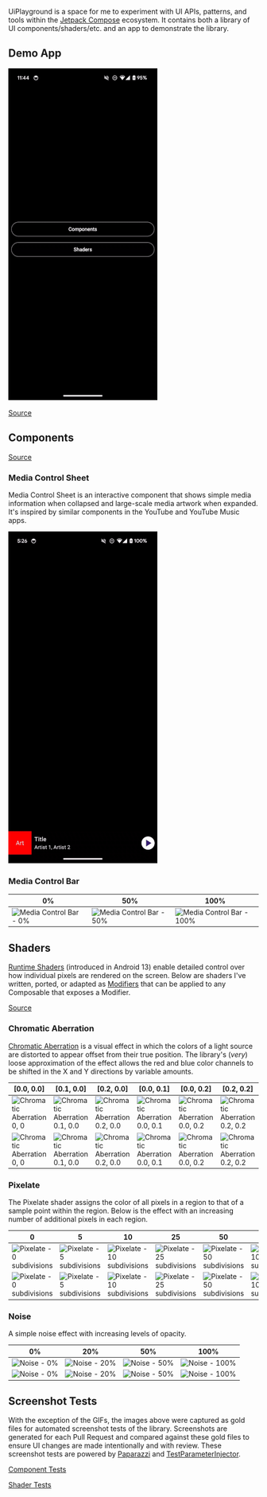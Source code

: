 UiPlayground is a space for me to experiment with UI APIs, patterns, and tools within the [Jetpack Compose](https://developer.android.com/jetpack/compose) ecosystem. It contains both a library of UI components/shaders/etc. and an app to demonstrate the library.

## Demo App

![Media Control Sheet demo](docs/assets/app-demo-dark.gif)

[Source](app/src/main/kotlin/com/alexrdclement/uiplayground/)

## Components

[Source](components/src/main/kotlin/com/alexrdclement/uiplayground/components/)

### Media Control Sheet

Media Control Sheet is an interactive component that shows simple media information when collapsed and large-scale media artwork when expanded. It's inspired by similar components in the YouTube and YouTube Music apps.

![Media Control Sheet demo](docs/assets/mediacontrolsheet-demo-dark.gif)

### Media Control Bar

| 0%                                                                                                                                                                                                                                                 | 50% | 100% |
|----------------------------------------------------------------------------------------------------------------------------------------------------------------------------------------------------------------------------------------------------| --- | ---- |
| ![Media Control Bar - 0%](https://media.githubusercontent.com/media/alexrdclement/UiPlayground/main/components/src/test/snapshots/images/com.alexrdclement.uiplayground.components_MediaControlBarTest_mediaControlBar[progress=0.0].png?raw=true) | ![Media Control Bar - 50%](<https://media.githubusercontent.com/media/alexrdclement/UiPlayground/main/components/src/test/snapshots/images/com.alexrdclement.uiplayground.components_MediaControlBarTest_mediaControlBar[progress=0.5].png?raw=true>) | ![Media Control Bar - 100%](<https://media.githubusercontent.com/media/alexrdclement/UiPlayground/main/components/src/test/snapshots/images/com.alexrdclement.uiplayground.components_MediaControlBarTest_mediaControlBar[progress=1.0].png?raw=true>) |

## Shaders

[Runtime Shaders](https://developer.android.com/reference/android/graphics/RuntimeShader) (introduced in Android 13) enable detailed control over how individual pixels are rendered on the screen. Below are shaders I've written, ported, or adapted as [Modifiers](https://developer.android.com/jetpack/compose/modifiers) that can be applied to any Composable that exposes a Modifier.

[Source](shaders/src/main/kotlin/com/alexrdclement/uiplayground/shaders/)

### Chromatic Aberration

[Chromatic Aberration](https://en.wikipedia.org/wiki/Chromatic_aberration) is a visual effect in which the colors of a light source are distorted to appear offset from their true position. The library's (_very_) loose approximation of the effect allows the red and blue color channels to be shifted in the X and Y directions by variable amounts.

| [0.0, 0.0] | [0.1, 0.0] | [0.2, 0.0] | [0.0, 0.1] | [0.0, 0.2] | [0.2, 0.2] |
| ---------- | ---------- | ---------- | ---------- | ---------- | ---------- |
| ![Chromatic Aberration 0, 0](<https://media.githubusercontent.com/media/alexrdclement/UiPlayground/main/shaders/src/test/snapshots/images/com.alexrdclement.uiplayground.shaders_ChromaticAberrationTest_whiteCircle[(0.0, 0.0)].png?raw=true>) | ![Chromatic Aberration 0.1, 0.0](<https://media.githubusercontent.com/media/alexrdclement/UiPlayground/main/shaders/src/test/snapshots/images/com.alexrdclement.uiplayground.shaders_ChromaticAberrationTest_whiteCircle[(0.1, 0.0)].png?raw=true>) | ![Chromatic Aberration 0.2, 0.0](<https://media.githubusercontent.com/media/alexrdclement/UiPlayground/main/shaders/src/test/snapshots/images/com.alexrdclement.uiplayground.shaders_ChromaticAberrationTest_whiteCircle[(0.2, 0.0)].png?raw=true>) | ![Chromatic Aberration 0.0, 0.1](<https://media.githubusercontent.com/media/alexrdclement/UiPlayground/main/shaders/src/test/snapshots/images/com.alexrdclement.uiplayground.shaders_ChromaticAberrationTest_whiteCircle[(0.0, 0.1)].png?raw=true>) | ![Chromatic Aberration 0.0, 0.2](<https://media.githubusercontent.com/media/alexrdclement/UiPlayground/main/shaders/src/test/snapshots/images/com.alexrdclement.uiplayground.shaders_ChromaticAberrationTest_whiteCircle[(0.0, 0.2)].png?raw=true>) | ![Chromatic Aberration 0.2, 0.2](<https://media.githubusercontent.com/media/alexrdclement/UiPlayground/main/shaders/src/test/snapshots/images/com.alexrdclement.uiplayground.shaders_ChromaticAberrationTest_whiteCircle[(0.2, 0.2)].png?raw=true>) |
| ![Chromatic Aberration 0, 0](<https://media.githubusercontent.com/media/alexrdclement/UiPlayground/main/shaders/src/test/snapshots/images/com.alexrdclement.uiplayground.shaders_ChromaticAberrationTest_blackCircle[(0.0, 0.0)].png?raw=true>) | ![Chromatic Aberration 0.1, 0.0](<https://media.githubusercontent.com/media/alexrdclement/UiPlayground/main/shaders/src/test/snapshots/images/com.alexrdclement.uiplayground.shaders_ChromaticAberrationTest_blackCircle[(0.1, 0.0)].png?raw=true>) | ![Chromatic Aberration 0.2, 0.0](<https://media.githubusercontent.com/media/alexrdclement/UiPlayground/main/shaders/src/test/snapshots/images/com.alexrdclement.uiplayground.shaders_ChromaticAberrationTest_blackCircle[(0.2, 0.0)].png?raw=true>) | ![Chromatic Aberration 0.0, 0.1](<https://media.githubusercontent.com/media/alexrdclement/UiPlayground/main/shaders/src/test/snapshots/images/com.alexrdclement.uiplayground.shaders_ChromaticAberrationTest_blackCircle[(0.0, 0.1)].png?raw=true>) | ![Chromatic Aberration 0.0, 0.2](<https://media.githubusercontent.com/media/alexrdclement/UiPlayground/main/shaders/src/test/snapshots/images/com.alexrdclement.uiplayground.shaders_ChromaticAberrationTest_blackCircle[(0.0, 0.2)].png?raw=true>) | ![Chromatic Aberration 0.2, 0.2](<https://media.githubusercontent.com/media/alexrdclement/UiPlayground/main/shaders/src/test/snapshots/images/com.alexrdclement.uiplayground.shaders_ChromaticAberrationTest_blackCircle[(0.2, 0.2)].png?raw=true>) |

### Pixelate

The Pixelate shader assigns the color of all pixels in a region to that of a sample point within the region. Below is the effect with an increasing number of additional pixels in each region.

| 0 | 5 | 10 | 25 | 50 | 100 |
| - | - | -- | -- | -- | --- |
| ![Pixelate - 0 subdivisions](https://media.githubusercontent.com/media/alexrdclement/UiPlayground/main/shaders/src/test/snapshots/images/com.alexrdclement.uiplayground.shaders_PixelateTest_whiteCircle[0].png?raw=true) | ![Pixelate - 5 subdivisions](https://media.githubusercontent.com/media/alexrdclement/UiPlayground/main/shaders/src/test/snapshots/images/com.alexrdclement.uiplayground.shaders_PixelateTest_whiteCircle[5].png?raw=true) | ![Pixelate - 10 subdivisions](https://media.githubusercontent.com/media/alexrdclement/UiPlayground/main/shaders/src/test/snapshots/images/com.alexrdclement.uiplayground.shaders_PixelateTest_whiteCircle[10].png?raw=true) | ![Pixelate - 25 subdivisions](https://media.githubusercontent.com/media/alexrdclement/UiPlayground/main/shaders/src/test/snapshots/images/com.alexrdclement.uiplayground.shaders_PixelateTest_whiteCircle[25].png?raw=true) | ![Pixelate - 50 subdivisions](https://media.githubusercontent.com/media/alexrdclement/UiPlayground/main/shaders/src/test/snapshots/images/com.alexrdclement.uiplayground.shaders_PixelateTest_whiteCircle[50].png?raw=true) | ![Pixelate - 100 subdivisions](https://media.githubusercontent.com/media/alexrdclement/UiPlayground/main/shaders/src/test/snapshots/images/com.alexrdclement.uiplayground.shaders_PixelateTest_whiteCircle[100].png?raw=true) |
| ![Pixelate - 0 subdivisions](https://media.githubusercontent.com/media/alexrdclement/UiPlayground/main/shaders/src/test/snapshots/images/com.alexrdclement.uiplayground.shaders_PixelateTest_blackCircle[0].png?raw=true) | ![Pixelate - 5 subdivisions](https://media.githubusercontent.com/media/alexrdclement/UiPlayground/main/shaders/src/test/snapshots/images/com.alexrdclement.uiplayground.shaders_PixelateTest_blackCircle[5].png?raw=true) | ![Pixelate - 10 subdivisions](https://media.githubusercontent.com/media/alexrdclement/UiPlayground/main/shaders/src/test/snapshots/images/com.alexrdclement.uiplayground.shaders_PixelateTest_blackCircle[10].png?raw=true) | ![Pixelate - 25 subdivisions](https://media.githubusercontent.com/media/alexrdclement/UiPlayground/main/shaders/src/test/snapshots/images/com.alexrdclement.uiplayground.shaders_PixelateTest_blackCircle[25].png?raw=true) | ![Pixelate - 50 subdivisions](https://media.githubusercontent.com/media/alexrdclement/UiPlayground/main/shaders/src/test/snapshots/images/com.alexrdclement.uiplayground.shaders_PixelateTest_blackCircle[50].png?raw=true) | ![Pixelate - 100 subdivisions](https://media.githubusercontent.com/media/alexrdclement/UiPlayground/main/shaders/src/test/snapshots/images/com.alexrdclement.uiplayground.shaders_PixelateTest_blackCircle[100].png?raw=true) |

### Noise

A simple noise effect with increasing levels of opacity.

| 0% | 20% | 50% | 100% |
| -- | --- | --- | ---- |
| ![Noise - 0%](https://media.githubusercontent.com/media/alexrdclement/UiPlayground/main/shaders/src/test/snapshots/images/com.alexrdclement.uiplayground.shaders_NoiseTest_whiteCircle[0.0].png?raw=true) | ![Noise - 20%](https://media.githubusercontent.com/media/alexrdclement/UiPlayground/main/shaders/src/test/snapshots/images/com.alexrdclement.uiplayground.shaders_NoiseTest_whiteCircle[0.2].png?raw=true) | ![Noise - 50%](https://media.githubusercontent.com/media/alexrdclement/UiPlayground/main/shaders/src/test/snapshots/images/com.alexrdclement.uiplayground.shaders_NoiseTest_whiteCircle[0.5].png?raw=true) | ![Noise - 100%](https://media.githubusercontent.com/media/alexrdclement/UiPlayground/main/shaders/src/test/snapshots/images/com.alexrdclement.uiplayground.shaders_NoiseTest_whiteCircle[1.0].png?raw=true) |
| ![Noise - 0%](https://media.githubusercontent.com/media/alexrdclement/UiPlayground/main/shaders/src/test/snapshots/images/com.alexrdclement.uiplayground.shaders_NoiseTest_blackCircle[0.0].png?raw=true) | ![Noise - 20%](https://media.githubusercontent.com/media/alexrdclement/UiPlayground/main/shaders/src/test/snapshots/images/com.alexrdclement.uiplayground.shaders_NoiseTest_blackCircle[0.2].png?raw=true) | ![Noise - 50%](https://media.githubusercontent.com/media/alexrdclement/UiPlayground/main/shaders/src/test/snapshots/images/com.alexrdclement.uiplayground.shaders_NoiseTest_blackCircle[0.5].png?raw=true) | ![Noise - 100%](https://media.githubusercontent.com/media/alexrdclement/UiPlayground/main/shaders/src/test/snapshots/images/com.alexrdclement.uiplayground.shaders_NoiseTest_blackCircle[1.0].png?raw=true) |

## Screenshot Tests

With the exception of the GIFs, the images above were captured as gold files for automated screenshot tests of the library. Screenshots are generated for each Pull Request and compared against these gold files to ensure UI changes are made intentionally and with review. These screenshot tests are powered by [Paparazzi](https://github.com/cashapp/paparazzi) and [TestParameterInjector](https://github.com/google/TestParameterInjector).

[Component Tests](components/src/test)

[Shader Tests](shaders/src/test)
